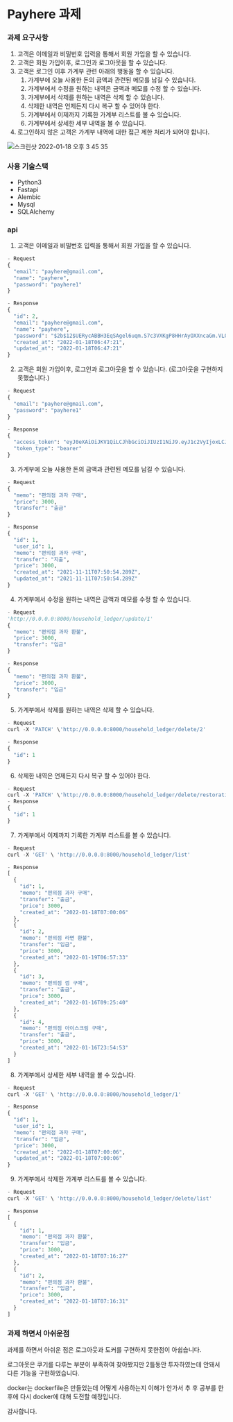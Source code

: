 # Payhere 과제

### 과제 요구사항

1. 고객은 이메일과 비밀번호 입력을 통해서 회원 가입을 할 수 있습니다. 
2. 고객은 회원 가입이후, 로그인과 로그아웃을 할 수 있습니다. 
3. 고객은 로그인 이후 가계부 관련 아래의 행동을 할 수 있습니다. 
    1. 가계부에 오늘 사용한 돈의 금액과 관련된 메모를 남길 수 있습니다. 
    2. 가계부에서 수정을 원하는 내역은 금액과 메모를 수정 할 수 있습니다. 
    3. 가계부에서 삭제를 원하는 내역은 삭제 할 수 있습니다. 
    4. 삭제한 내역은 언제든지 다시 복구 할 수 있어야 한다.
    5. 가계부에서 이제까지 기록한 가계부 리스트를 볼 수 있습니다. 
    6. 가계부에서 상세한 세부 내역을 볼 수 있습니다. 
4. 로그인하지 않은 고객은 가계부 내역에 대한 접근 제한 처리가 되어야 합니다.

![스크린샷 2022-01-18 오후 3 45 35](https://user-images.githubusercontent.com/67960152/149884734-c593e35a-4256-480a-9cb7-104df21fea7b.png)

### 사용 기술스택
- Python3
- Fastapi
- Alembic
- Mysql
- SQLAlchemy


### api 
1. 고객은 이메일과 비밀번호 입력을 통해서 회원 가입을 할 수 있습니다. 
```python
- Request
{
  "email": "payhere@gmail.com",
  "name": "payhere",
  "password": "payhere1"
}

- Response
{
  "id": 2,
  "email": "payhere@gmail.com",
  "name": "payhere",
  "password": "$2b$12$UERycABBH3EqSAgel6uqm.S7c3VXKgP8HHrAyOXXncaGm.VL0Q136",
  "created_at": "2022-01-18T06:47:21",
  "updated_at": "2022-01-18T06:47:21"
}
```
2. 고객은 회원 가입이후, 로그인과 로그아웃을 할 수 있습니다. (로그아웃을 구현하지 못했습니다.)
```python
- Request
{
  "email": "payhere@gmail.com",
  "password": "payhere1"
}

- Response
{
  "access_token": "eyJ0eXAiOiJKV1QiLCJhbGciOiJIUzI1NiJ9.eyJ1c2VyIjoxLCJleHAiOjE2NDI0OTIxNjV9.YUwzg7nm2dpFVPVRt05ELUIULsdn75kfiA_LPv4XAdM",
  "token_type": "bearer"
}
```
3. 가계부에 오늘 사용한 돈의 금액과 관련된 메모를 남길 수 있습니다.
```python
- Request
{
  "memo": "편의점 과자 구매",
  "price": 3000,
  "transfer": "출금"
}

- Response
{
  "id": 1,
  "user_id": 1,
  "memo": "편의점 과자 구매",
  "transfer": "지출",
  "price": 3000,
  "created_at": "2021-11-11T07:50:54.289Z",
  "updated_at": "2021-11-11T07:50:54.289Z"
}
```
4. 가계부에서 수정을 원하는 내역은 금액과 메모를 수정 할 수 있습니다. 
```python
- Request
'http://0.0.0.0:8000/household_ledger/update/1'
{
  "memo": "편의점 과자 환불",
  "price": 3000,
  "transfer": "입금"
}

- Response
{
  "memo": "편의점 과자 환불",
  "price": 3000,
  "transfer": "입금"
}

```
5. 가계부에서 삭제를 원하는 내역은 삭제 할 수 있습니다.
```python
- Request
curl -X 'PATCH' \'http://0.0.0.0:8000/household_ledger/delete/2'

- Response
{
  "id": 1
}
```
6. 삭제한 내역은 언제든지 다시 복구 할 수 있어야 한다.
```python
- Request
curl -X 'PATCH' \'http://0.0.0.0:8000/household_ledger/delete/restoration/1'
- Response
{
  "id": 1
}
```
7. 가계부에서 이제까지 기록한 가계부 리스트를 볼 수 있습니다.
```python
- Request
curl -X 'GET' \ 'http://0.0.0.0:8000/household_ledger/list'

- Response
[
  {
    "id": 1,
    "memo": "편의점 과자 구매",
    "transfer": "출금",
    "price": 3000,
    "created_at": "2022-01-18T07:00:06"
  },
  {
    "id": 2,
    "memo": "편의점 라면 환불",
    "transfer": "입금",
    "price": 3000,
    "created_at": "2022-01-19T06:57:33"
  },
  {
    "id": 3,
    "memo": "편의점 껌 구매",
    "transfer": "출금",
    "price": 3000,
    "created_at": "2022-01-16T09:25:40"
  },
  {
    "id": 4,
    "memo": "편의점 아이스크림 구매",
    "transfer": "출금",
    "price": 3000,
    "created_at": "2022-01-16T23:54:53"
  }
]
```
8. 가계부에서 상세한 세부 내역을 볼 수 있습니다. 
```python
- Request
curl -X 'GET' \ 'http://0.0.0.0:8000/household_ledger/1'

- Response
{
  "id": 1,
  "user_id": 1,
  "memo": "편의점 과자 구매",
  "transfer": "입금",
  "price": 3000,
  "created_at": "2022-01-18T07:00:06",
  "updated_at": "2022-01-18T07:00:06"
}

```
9. 가계부에서 삭제한 가계부 리스트를 볼 수 있습니다. 
```python
- Request
curl -X 'GET' \ 'http://0.0.0.0:8000/household_ledger/delete/list'

- Response
[
  {
    "id": 1,
    "memo": "편의점 과자 환불",
    "transfer": "입금",
    "price": 3000,
    "created_at": "2022-01-18T07:16:27"
  },
  {
    "id": 2,
    "memo": "편의점 과자 환불",
    "transfer": "입금",
    "price": 3000,
    "created_at": "2022-01-18T07:16:31"
  }
]
```
### 과제 하면서 아쉬운점
과제를 하면서 아쉬운 점은 로그아웃과 도커를 구현하지 못한점이 아쉽습니다. 

로그아웃은 쿠기를 다루는 부분이 부족하여 찾아봤지만 2틀동안 투자하였는데 안돼서 다른 기능을 구현하였습니다. 

docker는 dockerfile은 만들었는데 어떻게 사용하는지 이해가 안가서 추 후 공부를 한 후에 다시 docker에 대해 도전할 예정입니다. 

감사합니다. 
